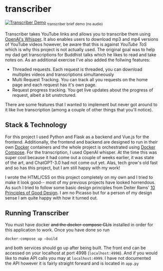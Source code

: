 # transcriber


[![Transcriber Demo](https://github.com/user-attachments/assets/e2f88e14-7a57-4307-9fd1-44f947377a08)](https://www.youtube.com/watch?v=x13DVv8h8Ac&ab_channel=Insomnes)
<sub> transcriber brief demo (no audio) </sub>
<br><br>
Transcriber takes YouTube links and allows you to transcribe them using [OpenAI's Whisper](https://github.com/openai/whisper). It also enables users to download mp3 and mp4 versions of YouTube videos however, be aware that this is against _YouTube ToS_ which is why this project is not actually used. The original goal was to help my dad get transcriptions for Buddhist talks which he likes to read and take notes on. As an additional exercise I've also added the follwing features:
- Threaded requests. Each request is threaded, you can download multiples videos and transcriptions simultaneously
- Multi Request Tracking. You can track all you requests on the home page and each request has it's own page.
- Request progress tracking. You get live updates about the progress of request, albeit a bit unstrctured. 

There are some features that I wanted to implement but never got around to it like live transcription (among a couple of other things that you'll notice).

## Stack & Technology 

For this project I used Python and Flask as a backend and Vue.js for the frontend. Additionally, the frontend and backend are designed to run in their own [Docker](https://www.docker.com/) containers and the whole project is orchestrated using [Docker Compose](https://docs.docker.com/compose/). For the transcription, I used OpenAI whisper. At the time this was super cool because it had come out a couple of weeks earlier, it was state of the art, and ChatGPT-3.0 had not come out yet. Alas, tech grow's old fast and so has this project, but I am still happy with my work! 
   
I wrote the HTML/CSS on this project completely on my own and I tried to make it look good-- most of my previous projects have looked horrendous. As such I tried to follow some basic design principles from Deiter Rams' [10 Principles of Good Design](https://www.heurio.co/dieter-rams-10-principles-of-good-design). I am no Picasso but for a person of my design sense I am quite happy with how it turned out.

## Running Transcriber
You must have docker ~~and the docker-compose CLIs~~ installed in order for this application to work. Once you have done so run
```
docker-compose up —build
```
and both services should go up after being built. The front end can be accessed on your localhost at port 4998 (`localhost:4998`). And if you would like to make API calls you may at `localhost:4999`. I have not documented the API however it is fairly straight forward and is located in `app.py`


